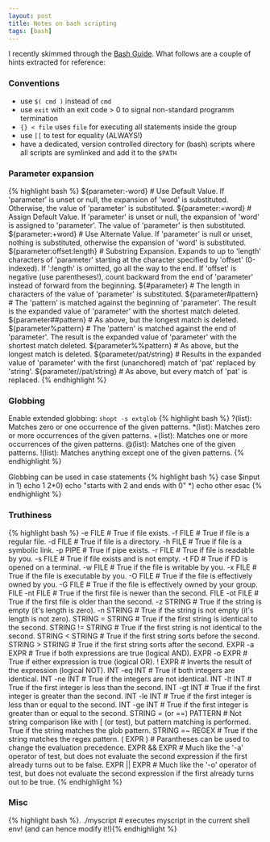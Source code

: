 ```yaml
---
layout: post
title: Notes on bash scripting
tags: [bash]
---
```

I recently skimmed through the [Bash Guide](http://mywiki.wooledge.org/BashGuide/). What follows are a couple of hints extracted for reference:

### Conventions

+ use `$( cmd )` instead of ``cmd``
+ use `exit` with an exit code > 0 to signal non-standard programm termination
+ `{} < file` uses `file` for executing all statements inside the group
+ use `[[` to test for equality (ALWAYS!)
+ have a dedicated, version controlled directory for (bash) scripts where all scripts are symlinked and add it to the `$PATH`

### Parameter expansion
{% highlight bash %}
${parameter:-word}  # Use Default Value. If 'parameter' is unset or null, the expansion of 'word' is substituted. Otherwise, the value of 'parameter' is substituted.
${parameter:=word}  # Assign Default Value. If 'parameter' is unset or null, the expansion of 'word' is assigned to 'parameter'. The value of 'parameter' is then substituted.
${parameter:+word}  # Use Alternate Value. If 'parameter' is null or unset, nothing is substituted, otherwise the expansion of 'word' is substituted.
${parameter:offset:length}  # Substring Expansion. Expands to up to 'length' characters of 'parameter' starting at the character specified by 'offset' (0-indexed). If ':length' is omitted, go all the way to the end. If 'offset' is negative (use parentheses!), count backward from the end of 'parameter' instead of forward from the beginning.
${#parameter} # The length in characters of the value of 'parameter' is substituted.
${parameter#pattern}  # The 'pattern' is matched against the beginning of 'parameter'. The result is the expanded value of 'parameter' with the shortest match deleted.
${parameter##pattern} # As above, but the longest match is deleted.
${parameter%pattern}  # The 'pattern' is matched against the end of 'parameter'. The result is the expanded value of 'parameter' with the shortest match deleted.
${parameter%%pattern} # As above, but the longest match is deleted.
${parameter/pat/string}  # Results in the expanded value of 'parameter' with the first (unanchored) match of 'pat' replaced by 'string'.
${parameter//pat/string} # As above, but every match of 'pat' is replaced.
{% endhighlight %}

### Globbing

Enable extended globbing: `shopt -s extglob`
{% highlight bash %}
?(list): Matches zero or one occurrence of the given patterns.
*(list): Matches zero or more occurrences of the given patterns.
+(list): Matches one or more occurrences of the given patterns.
@(list): Matches one of the given patterns.
!(list): Matches anything except one of the given patterns.
{% endhighlight %}

Globbing can be used in case statements
{% highlight bash %}
case $input in
    1) echo 1
    2*0) echo "starts with 2 and ends with 0"
    *) echo other
esac
{% endhighlight %}

### Truthiness

{% highlight bash %}
-e FILE # True if file exists.
-f FILE # True if file is a regular file.
-d FILE # True if file is a directory.
-h FILE # True if file is a symbolic link.
-p PIPE # True if pipe exists.
-r FILE # True if file is readable by you.
-s FILE # True if file exists and is not empty.
-t FD   # True if FD is opened on a terminal.
-w FILE # True if the file is writable by you.
-x FILE # True if the file is executable by you.
-O FILE # True if the file is effectively owned by you.
-G FILE # True if the file is effectively owned by your group.
FILE -nt FILE # True if the first file is newer than the second.
FILE -ot FILE # True if the first file is older than the second.
-z STRING # True if the string is empty (it's length is zero).
-n STRING # True if the string is not empty (it's length is not zero).
STRING = STRING  # True if the first string is identical to the second.
STRING != STRING # True if the first string is not identical to the second.
STRING < STRING  # True if the first string sorts before the second.
STRING > STRING  # True if the first string sorts after the second.
EXPR -a EXPR # True if both expressions are true (logical AND).
EXPR -o EXPR # True if either expression is true (logical OR).
! EXPR # Inverts the result of the expression (logical NOT).
INT -eq INT # True if both integers are identical.
INT -ne INT # True if the integers are not identical.
INT -lt INT # True if the first integer is less than the second.
INT -gt INT # True if the first integer is greater than the second.
INT -le INT # True if the first integer is less than or equal to the second.
INT -ge INT # True if the first integer is greater than or equal to the second.
STRING = (or ==) PATTERN # Not string comparison like with [ (or test), but pattern matching is performed. True if the string matches the glob pattern.
STRING =~ REGEX # True if the string matches the regex pattern.
( EXPR ) # Parantheses can be used to change the evaluation precedence.
EXPR && EXPR # Much like the '-a' operator of test, but does not evaluate the second expression if the first already turns out to be false.
EXPR || EXPR # Much like the '-o' operator of test, but does not evaluate the second expression if the first already turns out to be true.
{% endhighlight %}

### Misc

{% highlight bash %}. ./myscript # executes myscript in the current shell env! (and can hence modify it!){% endhighlight %}